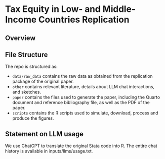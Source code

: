 # Tax Equity in Low- and Middle- Income Countries Replication

## Overview

<To Be added when the paper is finished>


## File Structure

The repo is structured as:

-   `data/raw_data` contains the raw data as obtained from the replication package of the original paper.
-   `other` contains relevant literature, details about LLM chat interactions, and sketches.
-   `paper` contains the files used to generate the paper, including the Quarto document and reference bibliography file, as well as the PDF of the paper. 
-   `scripts` contains the R scripts used to simulate, download, process and produce the figures.


## Statement on LLM usage

We use ChatGPT to translate the original Stata code into R. The entire chat history is available in inputs/llms/usage.txt.
